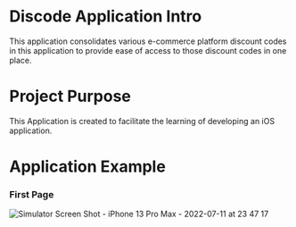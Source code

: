 # Discode Application Intro
This application consolidates various e-commerce platform discount codes in this application to provide ease of access to those discount codes in one place. 

# Project Purpose
This Application is created to facilitate the learning of developing an iOS application. 

# Application Example 
### First Page
![Simulator Screen Shot - iPhone 13 Pro Max - 2022-07-11 at 23 47 17](https://user-images.githubusercontent.com/73381439/178428378-0ab26144-ba1e-4a12-b657-44b0599e295f.png)
